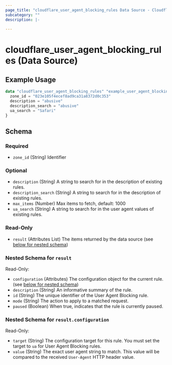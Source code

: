 ```yaml
---
page_title: "cloudflare_user_agent_blocking_rules Data Source - Cloudflare"
subcategory: ""
description: |-
  
---
```


# cloudflare_user_agent_blocking_rules (Data Source)



## Example Usage

```terraform
data "cloudflare_user_agent_blocking_rules" "example_user_agent_blocking_rules" {
  zone_id = "023e105f4ecef8ad9ca31a8372d0c353"
  description = "abusive"
  description_search = "abusive"
  ua_search = "Safari"
}
```

<!-- schema generated by tfplugindocs -->
## Schema

### Required

- `zone_id` (String) Identifier

### Optional

- `description` (String) A string to search for in the description of existing rules.
- `description_search` (String) A string to search for in the description of existing rules.
- `max_items` (Number) Max items to fetch, default: 1000
- `ua_search` (String) A string to search for in the user agent values of existing rules.

### Read-Only

- `result` (Attributes List) The items returned by the data source (see [below for nested schema](#nestedatt--result))

<a id="nestedatt--result"></a>
### Nested Schema for `result`

Read-Only:

- `configuration` (Attributes) The configuration object for the current rule. (see [below for nested schema](#nestedatt--result--configuration))
- `description` (String) An informative summary of the rule.
- `id` (String) The unique identifier of the User Agent Blocking rule.
- `mode` (String) The action to apply to a matched request.
- `paused` (Boolean) When true, indicates that the rule is currently paused.

<a id="nestedatt--result--configuration"></a>
### Nested Schema for `result.configuration`

Read-Only:

- `target` (String) The configuration target for this rule. You must set the target to `ua` for User Agent Blocking rules.
- `value` (String) The exact user agent string to match. This value will be compared to the received `User-Agent` HTTP header value.


